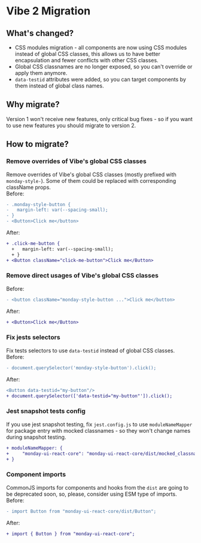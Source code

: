 # Vibe 2 Migration

## What's changed?

- CSS modules migration - all components are now using CSS modules instead of global CSS classes, this allows us to have better encapsulation and fewer conflicts with other CSS classes.
- Global CSS classnames are no longer exposed, so you can't override or apply them anymore.
- `data-testid` attributes were added, so you can target components by them instead of global class names.

## Why migrate?

Version 1 won't receive new features, only critical bug fixes - so if you want to use new features you should migrate to version 2.

## How to migrate?

### Remove overrides of Vibe's global CSS classes

Remove overrides of Vibe's global CSS classes (mostly prefixed with `monday-style-`). Some of them could be replaced with corresponding className props.  
Before:

```diff
- .monday-style-button {
-   margin-left: var(--spacing-small);
- }
- <Button>Click me</button>
```

After:

```diff
+ .click-me-button {
  +   margin-left: var(--spacing-small);
  + }
+ <Button className="click-me-button">Click me</Button>
```

### Remove direct usages of Vibe's global CSS classes

Before:

```diff
- <button className="monday-style-button ...">Click me</button>
```

After:

```diff
+ <Button>Click me</Button>
```

### Fix jests selectors

Fix tests selectors to use `data-testid` instead of global CSS classes.  
Before:

```diff
- document.querySelector('monday-style-button').click();
```

After:

```diff
<Button data-testid="my-button"/>
+ document.querySelector(['data-testid="my-button"']).click();
```

### Jest snapshot tests config

If you use jest snapshot testing, fix `jest.config.js` to use `moduleNameMapper` for package entry with mocked classnames - so they won't change names during snapshot testing.

```diff
+ moduleNameMapper: {
+     "monday-ui-react-core": "monday-ui-react-core/dist/mocked_classnames_esm/src/index.js"
+ }
```

### Component imports

CommonJS imports for components and hooks from the `dist` are going to be deprecated soon, so, please, consider using ESM type of imports.  
Before:

```diff
- import Button from "monday-ui-react-core/dist/Button";
```

After:

```diff
+ import { Button } from "monday-ui-react-core";
```

